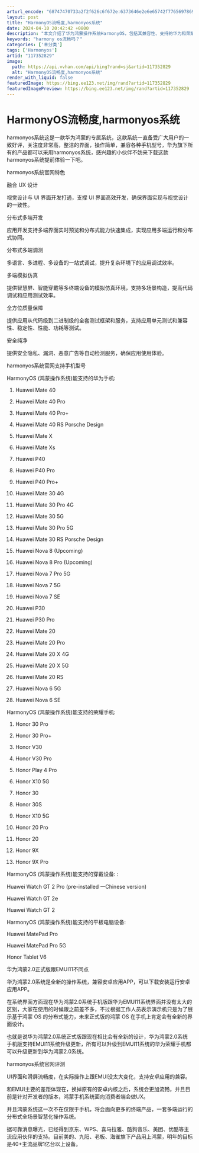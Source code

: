 ```yaml
---
arturl_encode: "68747470733a2f2f626c6f672e:6373646e2e6e65742f77656978696e5f32393439373938312f:61727469636c652f64657461696c732f313137333532383239"
layout: post
title: "HarmonyOS流畅度,harmonyos系统"
date: 2024-04-10 20:42:42 +0800
description: "本文介绍了华为鸿蒙操作系统HarmonyOS，包括其兼容性、支持的华为和荣耀手机型号、穿戴设备、平板"
keywords: "harmony os流畅吗？"
categories: ['未分类']
tags: ['Harmonyos']
artid: "117352829"
image:
  path: https://api.vvhan.com/api/bing?rand=sj&artid=117352829
  alt: "HarmonyOS流畅度,harmonyos系统"
render_with_liquid: false
featuredImage: https://bing.ee123.net/img/rand?artid=117352829
featuredImagePreview: https://bing.ee123.net/img/rand?artid=117352829
---
```


# HarmonyOS流畅度,harmonyos系统

harmonyos系统这是一款华为鸿蒙的专属系统，这款系统一直备受广大用户的一致好评，关注度非常高，整洁的界面，操作简单，兼容各种手机型号，华为旗下所有的产品都可以采用harmonyos系统，感兴趣的小伙伴不妨来下载这款harmonyos系统提前体验一下吧。

harmonyos系统官网特色

融合 UX 设计

视觉设计与 UI 界面开发打通，支撑 UI 界面高效开发，确保界面实现与视觉设计的一致性。

分布式多端开发

应用开发支持多端界面实时预览和分布式能力快速集成，实现应用多端运行和分布式协同。

分布式多端调测

多语言、多进程、多设备的一站式调试，提升复杂环境下的应用调试效率。

多端模拟仿真

提供智慧屏、智能穿戴等多终端设备的模拟仿真环境，支持多场景构造，提高代码调试和应用测试效率。

全方位质量保障

提供应用从代码级到二进制级的全套测试框架和服务，支持应用单元测试和兼容性、稳定性、性能、功耗等测试。

安全纯净

提供安全隐私、漏洞、恶意广告等自动检测服务，确保应用使用体验。

harmonyos系统官网支持手机型号

HarmonyOS (鸿蒙操作系统)能支持的华为手机:

1. Huawei Mate 40

2. Huawei Mate 40 Pro

3. Huawei Mate 40 Pro+

4. Huawei Mate 40 RS Porsche Design

5. Huawei Mate X

6. Huawei Mate Xs

7. Huawei P40

8. Huawei P40 Pro

9. Huawei P40 Pro+

10. Huawei Mate 30 4G

11. Huawei Mate 30 Pro 4G

12. Huawei Mate 30 5G

13. Huawei Mate 30 Pro 5G

14. Huawei Mate 30 RS Porsche Design

15. Huawei Nova 8 (Upcoming)

16. Huawei Nova 8 Pro (Upcoming)

17. Huawei Nova 7 Pro 5G

18. Huawei Nova 7 5G

19. Huawei Nova 7 SE

20. Huawei P30

21. Huawei P30 Pro

22. Huawei Mate 20

23. Huawei Mate 20 Pro

24. Huawei Mate 20 X 4G

25. Huawei Mate 20 X 5G

26. Huawei Mate 20 RS

27. Huawei Nova 6 5G

28. Huawei Nova 6 SE

HarmonyOS (鸿蒙操作系统)能支持的荣耀手机:

1. Honor 30 Pro

2. Honor 30 Pro+

3. Honor V30

4. Honor V30 Pro

5. Honor Play 4 Pro

6. Honor X10 5G

7. Honor 30

8. Honor 30S

9. Honor X10 5G

10. Honor 20 Pro

11. Honor 20

12. Honor 9X

13. Honor 9X Pro

HarmonyOS (鸿蒙操作系统)能支持的穿戴设备: :

Huawei Watch GT 2 Pro (pre-installed 一Chinese version)

Huawei Watch GT 2e

Huawei Watch GT 2

HarmonyOS (鸿蒙操作系统)能支持的平板电脑设备:

Huawei MatePad Pro

Huawei MatePad Pro 5G

Honor Tablet V6

华为鸿蒙2.0正式版跟EMUI11不同点

华为鸿蒙2.0系统是全新的操作系统，兼容安卓应用APP，可以下载安装运行安卓应用APP。

在系统界面方面现在华为鸿蒙2.0系统手机版跟华为EMUI11系统界面并没有太大的区别，大家在使用的时候跟之前差不多，不过根据工作人员表示演示机只是为了展示基于鸿蒙 OS 的分布式能力，未来正式版的鸿蒙 OS 在手机上肯定会有全新的界面设计。

也就是说华为鸿蒙2.0系统正式版跟现在相比会有全新的设计，华为鸿蒙2.0系统手机版支持EMUI11系统升级更新，所有可以升级到EMUI11系统的华为荣耀手机都可以升级更新到华为鸿蒙2.0系统。

harmonyos系统官网评测

UI界面和滑屏流畅度，在实际操作上跟EMUI没太大变化，支持安卓应用的兼容。

和EMUI主要的差距体现在，换掉原有的安卓内核之后，系统会更加流畅，并且目前是针对开发者的版本，鸿蒙手机系统面向消费者端会做UX。

并且鸿蒙系统这一次不在仅限于手机，将会面向更多的终端产品，一套多端运行的分布式全场景智慧化操作系统。

据可靠消息曝光，已经得到京东、WPS、喜马拉雅、酷狗音乐、美团、优酷等主流应用伙伴的支持。目前美的、九阳、老板、海雀旗下产品用上鸿蒙，明年的目标是40+主流品牌1亿台以上设备。